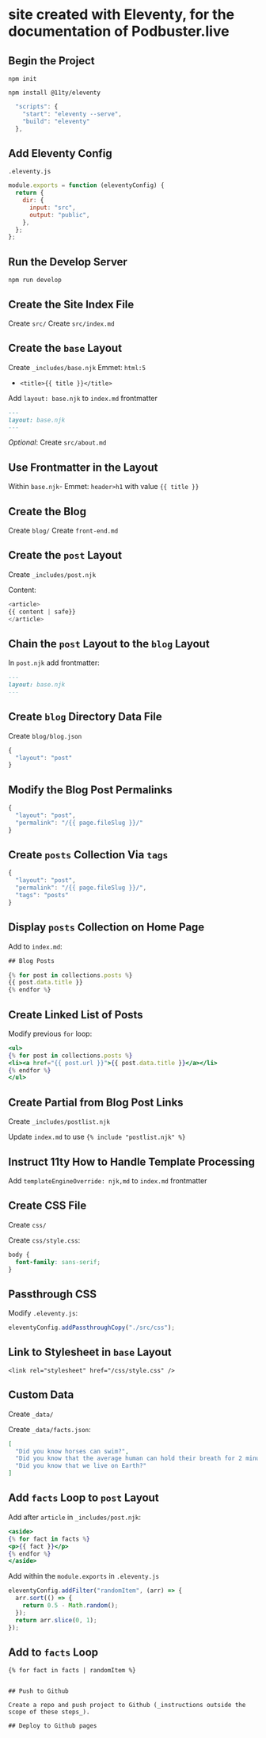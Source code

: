 # site created with Eleventy, for the documentation of Podbuster.live



## Begin the Project 

`npm init`

`npm install @11ty/eleventy`

```jsx
  "scripts": {
    "start": "eleventy --serve",
    "build": "eleventy"
  },
```

## Add Eleventy Config

`.eleventy.js`

```jsx
module.exports = function (eleventyConfig) {
  return {
    dir: {
      input: "src",
      output: "public",
    },
  };
};
```

## Run the Develop Server

`npm run develop`

## Create the Site Index File

Create `src/`
Create `src/index.md`

## Create the `base` Layout

Create `_includes/base.njk`
Emmet: `html:5`

- `<title>{{ title }}</title>`

Add `layout: base.njk` to `index.md` frontmatter

```md
---
layout: base.njk
---
```

_Optional_: Create `src/about.md`

## Use Frontmatter in the Layout

Within `base.njk`- Emmet: `header>h1` with value `{{ title }}`

## Create the Blog

Create `blog/`
Create `front-end.md`

## Create the `post` Layout

Create `_includes/post.njk`

Content:

```js
<article>
{{ content | safe}}
</article>
```

## Chain the `post` Layout to the `blog` Layout

In `post.njk` add frontmatter:

```md
---
layout: base.njk
---
```

## Create `blog` Directory Data File

Create `blog/blog.json`

```jsx
{
  "layout": "post"
}
```

## Modify the Blog Post Permalinks

```jsx
{
  "layout": "post",
  "permalink": "/{{ page.fileSlug }}/"
}
```

## Create `posts` Collection Via `tags`

```jsx
{
  "layout": "post",
  "permalink": "/{{ page.fileSlug }}/",
  "tags": "posts"
}
```

## Display `posts` Collection on Home Page

Add to `index.md`:

```jsx
## Blog Posts

{% for post in collections.posts %}
{{ post.data.title }}
{% endfor %}
```

## Create Linked List of Posts

Modify previous `for` loop:

```jsx
<ul>
{% for post in collections.posts %}
<li><a href="{{ post.url }}">{{ post.data.title }}</a></li>
{% endfor %}
</ul>
```

## Create Partial from Blog Post Links

Create `_includes/postlist.njk`

Update `index.md` to use `{% include "postlist.njk" %}`

## Instruct 11ty How to Handle Template Processing

Add `templateEngineOverride: njk,md` to `index.md` frontmatter

## Create CSS File

Create `css/`

Create `css/style.css`:

```css
body {
  font-family: sans-serif;
}
```

## Passthrough CSS

Modify `.eleventy.js`:

```jsx
eleventyConfig.addPassthroughCopy("./src/css");
```

## Link to Stylesheet in `base` Layout

`<link rel="stylesheet" href="/css/style.css" />`

## Custom Data

Create `_data/`

Create `_data/facts.json`:

```json
[
  "Did you know horses can swim?",
  "Did you know that the average human can hold their breath for 2 minutes?",
  "Did you know that we live on Earth?"
]
```

## Add `facts` Loop to `post` Layout

Add after `article` in `_includes/post.njk`:

```jsx
<aside>
{% for fact in facts %}
<p>{{ fact }}</p>
{% endfor %}
</aside>
```


Add within the `module.exports` in `.eleventy.js`

```jsx
eleventyConfig.addFilter("randomItem", (arr) => {
  arr.sort(() => {
    return 0.5 - Math.random();
  });
  return arr.slice(0, 1);
});
```

## Add to `facts` Loop

`{% for fact in facts | randomItem %}`

```

## Push to Github

Create a repo and push project to Github (_instructions outside the scope of these steps_).

## Deploy to Github pages
